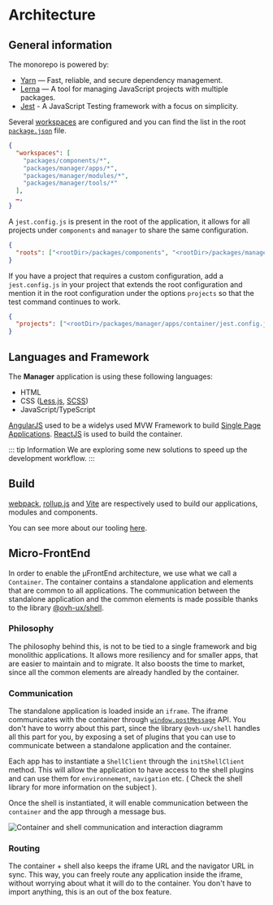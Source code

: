# Architecture

## General information

The monorepo is powered by:

- [Yarn](https://yarnpkg.com) — Fast, reliable, and secure dependency management.
- [Lerna](https://lerna.js.org/) — A tool for managing JavaScript projects with multiple packages.
- [Jest](https://jestjs.io/) - A JavaScript Testing framework with a focus on simplicity.

Several [workspaces](https://yarnpkg.com/lang/en/docs/workspaces/) are configured and you can find the list in the root [`package.json`](https://github.com/ovh/manager/blob/master/package.json#L7-L12) file.

```json
{
  "workspaces": [
    "packages/components/*",
    "packages/manager/apps/*",
    "packages/manager/modules/*",
    "packages/manager/tools/*"
  ],
  …,
}
```

A `jest.config.js` is present in the root of the application, it allows for all projects under `components` and `manager` to share the same configuration.

```json
{
  "roots": ["<rootDir>/packages/components", "<rootDir>/packages/manager"]
}
```

If you have a project that requires a custom configuration, add a `jest.config.js` in your project that extends the root configuration and mention it in the root configuration under the options `projects` so that the test command continues to work.

```json
{
  "projects": ["<rootDir>/packages/manager/apps/container/jest.config.js"]
}
```

## Languages and Framework

The **Manager** application is using these following languages:

- HTML
- CSS ([Less.js](http://lesscss.org/), [SCSS](https://sass-lang.com/))
- JavaScript/TypeScript

[AngularJS](https://angularjs.org/) used to be a widelys used MVW Framework to build [Single Page Applications](https://en.wikipedia.org/wiki/Single-page_application).
[ReactJS](https://reactjs.org/) is used to build the container.

::: tip Information
We are exploring some new solutions to speed up the development workflow.
:::

## Build

[webpack](https://webpack.js.org/), [rollup.js](https://rollupjs.org) and [Vite](https://vitejs.dev/) are respectively used to build our applications, modules and components.

You can see more about our tooling [here](/guide/tools.md).

## Micro-FrontEnd

In order to enable the µFrontEnd architecture, we use what we call a `Container`. The container contains a standalone application and elements that are common to all applications.
The communication between the standalone application and the common elements is made possible thanks to the library [@ovh-ux/shell](https://github.com/ovh/manager/blob/master/packages/components/ovh-shell/README.md).

### Philosophy

The philosophy behind this, is not to be tied to a single framework and big monolithic applications. It allows more resiliency and for smaller apps, that are easier to maintain and to migrate. It also boosts the time to market, since all the common elements are already handled by the container.

### Communication

The standalone application is loaded inside an `iframe`. The iframe communicates with the container through [`window.postMessage`](https://developer.mozilla.org/en-US/docs/Web/API/Window/postMessage) API. You don't have to worry about this part, since the library `@ovh-ux/shell` handles all this part for you, by exposing a set of plugins that you can use to communicate between a standalone application and the container.

Each app has to instantiate a `ShellClient` through the `initShellClient` method. This will allow the application to have access to the shell plugins and can use them for `environnement`, `navigation` etc. ( Check the shell library for more information on the subject ).

Once the shell is instantiated, it will enable communication between the `container` and the app through a message bus.

![Container and shell communication and interaction diagramm](/assets/img/container-shell-comm.png)

### Routing

The container + shell also keeps the iframe URL and the navigator URL in sync. This way, you can freely route any application inside the iframe, without worrying about what it will do to the container.
You don't have to import anything, this is an out of the box feature.
